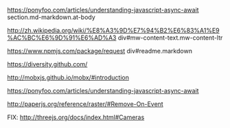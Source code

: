 https://ponyfoo.com/articles/understanding-javascript-async-await
section.md-markdown.at-body

http://zh.wikipedia.org/wiki/%E8%A3%9D%E7%94%B2%E6%83%A1%E9%AC%BC%E6%9D%91%E6%AD%A3
div#mw-content-text.mw-content-ltr

https://www.npmjs.com/package/request
div#readme.markdown

https://diversity.github.com/

http://mobxjs.github.io/mobx/#introduction


https://ponyfoo.com/articles/understanding-javascript-async-await

http://paperjs.org/reference/raster/#Remove-On-Event

FIX: http://threejs.org/docs/index.html#Cameras